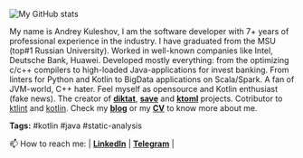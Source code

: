 ![My GitHub stats](https://github-readme-stats.vercel.app/api?username=akuleshov7&theme=default)

My name is Andrey Kuleshov, I am the software developer with 7+ years of professional
experience in the industry. I have graduated from the MSU (top#1 Russian University).
Worked in well-known companies like Intel, Deutsche Bank, Huawei.
Developed mostly everything: from the optimizing c/c++ compilers to high-loaded
Java-applications for invest banking. From linters for Python and Kotlin to BigData applications on Scala/Spark.
A fan of JVM-world, C++ hater. Feel myself as opensource and Kotlin enthusiast (fake news). The creator of [**diktat**](https://github.com/cqfn/diktat), [**save**](https://github.com/cqfn/save) and [**ktoml**](https://github.com/akuleshov7/ktoml) projects. Cotributor to [ktlint](https://github.com/pinterest/ktlint) and [kotlin](https://github.com/JetBrains/kotlin). Check my [**blog**](http://akuleshov7.com/) or my [**CV**](https://github.com/akuleshov7/CV) to know more about me.

**Tags:** #kotlin #java #static-analysis 

📫 How to reach me: | [**LinkedIn**](https://www.linkedin.com/in/andrey-kuleshov-15707111b) | [**Telegram**]( https://t.me/alexorc7) |
